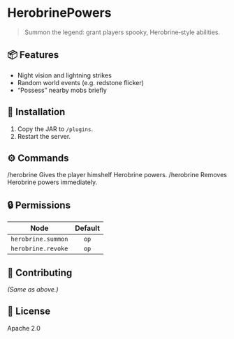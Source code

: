 # HerobrinePowers

> Summon the legend: grant players spooky, Herobrine‑style abilities.

## 📦 Features
- Night vision and lightning strikes  
- Random world events (e.g. redstone flicker)  
- “Possess” nearby mobs briefly  

## 🚀 Installation
1. Copy the JAR to `/plugins`.  
2. Restart the server.

## ⚙️ Commands
/herobrine
Gives the player himshelf Herobrine powers.
/herobrine
Removes Herobrine powers immediately.

## 🔒 Permissions
| Node                          | Default |
|-------------------------------|:-------:|
| `herobrine.summon`            | `op`    |
| `herobrine.revoke`            | `op`    |

## 🤝 Contributing
*(Same as above.)*

## 📄 License
Apache 2.0


